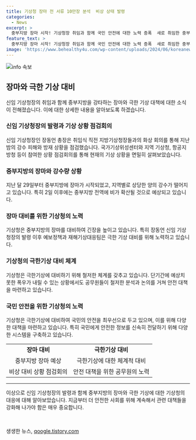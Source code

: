 ```yaml
---
title: 기상청 장마 전 서류 10만장 분석  비상 상태 발령
categories:
  - News
excerpt: >
  중부지방 장마 시작! 기상청장 취임과 함께 국민 안전에 대한 노력 증폭  새로 취임한 중부지방 기상청장이 국민 안전에 대한 중요성을 강조하며 장마와 폭우에 대비하는 기상청의 긴장이 고조되고 있다. 기상청은 장마 기간 동안의 극한 기상 현상에 대비하기 위해 긴박하게 상황을 점검하고 있으며, 재해 예보대응팀은 폭우 가능성을 분석하고 향후 예보에 대한 논의를 진행하고 있다. 기상청은 또한 국민의 안전을 위해 장마와 폭우에 대비하며 국가기상위성센터와 항공기상청의 협력을 강화하고 있다. (150자)
feature_text: >
  중부지방 장마 시작! 기상청장 취임과 함께 국민 안전에 대한 노력 증폭  새로 취임한 중부지방 기상청장이 국민 안전에 대한 중요성을 강조하며 장마와 폭우에 대비하는 기상청의 긴장이 고조되고 있다. 기상청은 장마 기간 동안의 극한 기상 현상에 대비하기 위해 긴박하게 상황을 점검하고 있으며, 재해 예보대응팀은 폭우 가능성을 분석하고 향후 예보에 대한 논의를 진행하고 있다. 기상청은 또한 국민의 안전을 위해 장마와 폭우에 대비하며 국가기상위성센터와 항공기상청의 협력을 강화하고 있다. (150자)
image: 'https://www.behealthy4u.com/wp-content/uploads/2024/06/koreanews.jpg'
---
```


<p><img src="https://www.behealthy4u.com/wp-content/uploads/2024/06/koreanews.jpg" alt="info 속보" /></p>

<h2 data-ke-size="size26">장마와 극한 기상 대비</h2>

<p data-ke-size="size16">신임 기상청장의 취임과 함께 중부지방을 강타하는 장마와 극한 기상 대책에 대한 소식이 전해졌습니다. 이에 대한 상세한 내용을 알아보도록 하겠습니다.</p>

<h3>신임 기상청장의 발령과 기상 상황 점검회의</h3>

<p data-ke-size="size16">신임 기상청장인 장동언 총장은 취임식 직전 지방기상청장들과의 화상 회의를 통해 지난밤의 강수 피해와 방재 상황을 점검했습니다. 국가기상위성센터와 지역 기상청, 항공지방청 등이 참여한 상황 점검회의를 통해 현재의 기상 상황을 면밀히 살펴보았습니다.</p>

<h3>중부지방의 장마와 강수량 상황</h3>

<p data-ke-size="size16">지난 달 29일부터 중부지방에 장마가 시작되었고, 지역별로 상당한 양의 강수가 떨어지고 있습니다. 특히 2일 이후에는 중부지방 전역에 비가 확산될 것으로 예상되고 있습니다.</p>

<h3>장마 대비를 위한 기상청의 노력</h3>

<p data-ke-size="size16">기상청은 중부지방의 장마를 대비하여 긴장을 높이고 있습니다. 특히 장동언 신임 기상청장의 발령 이후 예보정책과 재해기상대응팀은 극한 기상 대비를 위해 노력하고 있습니다.</p>

<h3>기상청의 극한기상 대비 체계</h3>

<p data-ke-size="size16">기상청은 극한기상에 대비하기 위해 철저한 체계를 갖추고 있습니다. 단기간에 예상치 못한 폭우가 내릴 수 있는 상황에서도 공무원들이 철저한 분석과 논의를 거쳐 안전 대책을 마련하고 있습니다.</p>

<h3>국민 안전을 위한 기상청의 노력</h3>

<p data-ke-size="size16">기상청은 극한기상에 대비하여 국민의 안전을 최우선으로 두고 있으며, 이를 위해 다양한 대책을 마련하고 있습니다. 특히 국민에게 안전한 정보를 신속히 전달하기 위해 다양한 시스템을 구축하고 있습니다.</p>

<table>
    <tr>
        <td style="text-align: center; height: 17px;"><b>장마 대비</b></td>
        <td style="text-align: center; height: 17px;"><b>극한기상 대비</b></td>
    </tr>
    <tr>
        <td style="text-align: center; height: 17px;">중부지방 장마 예상</td>
        <td style="text-align: center; height: 17px;">극한기상에 대한 체계적 대비</td>
    </tr>
    <tr>
        <td style="text-align: center; height: 17px;">비상 대비 상황 점검회의</td>
        <td style="text-align: center; height: 17px;">안전 대책을 위한 공무원의 노력</td>
    </tr>
</table>

<hr>

<p data-ke-size="size16">이상으로 신임 기상청장의 발령과 함께 중부지방의 장마와 극한 기상에 대한 기상청의 대응에 대해 알아보았습니다. 지금부터 더 안전한 사회를 위해 계속해서 관련 대책들을 강화해 나가야 함은 매우 중요합니다.</p>

<p data-ke-size="size16">&nbsp;</p>
생생한 뉴스, <a href="https://qoogle.tistory.com" rel="dofollow">qoogle.tistory.com</a>



